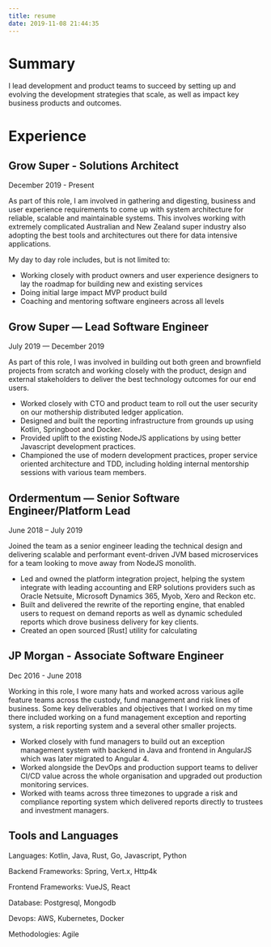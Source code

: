 ```yaml
---
title: resume
date: 2019-11-08 21:44:35
---
```


# Summary

I lead development and product teams to succeed by setting up and evolving the development strategies that scale, as well as impact key business products and outcomes. 

# Experience

## Grow Super - Solutions Architect
December 2019 - Present

As part of this role, I am involved in gathering and digesting, business and user experience requirements to come up with system architecture for reliable, scalable and maintainable systems. This involves working with extremely complicated Australian and New Zealand super industry also adopting the best tools and architectures out there for data intensive applications.

My day to day role includes, but is not limited to:

- Working closely with product owners and user experience designers to lay the roadmap for building new and existing services
- Doing initial large impact MVP product build
- Coaching and mentoring software engineers across all levels

## Grow Super — Lead Software Engineer
July 2019 — December 2019

As part of this role, I was involved in building out both green and brownfield projects from scratch and working closely with the product, design and external stakeholders to deliver the best technology outcomes for our end users.

- Worked closely with CTO and product team to roll out the user security on our mothership distributed ledger application.
- Designed and built the reporting infrastructure from grounds up using Kotlin, Springboot and Docker.
- Provided uplift to the existing NodeJS applications by using better Javascript development practices.
- Championed the use of modern development practices, proper service oriented architecture and TDD, including holding internal mentorship sessions with various team members.

## Ordermentum — Senior Software Engineer/Platform Lead
June 2018 – July 2019 

Joined the team as a senior engineer leading the technical design and delivering scalable and performant event-driven JVM based microservices for a team looking to move away from NodeJS monolith.

- Led and owned the platform integration project, helping the system integrate with leading accounting and ERP solutions providers such as Oracle Netsuite, Microsoft Dynamics 365, Myob, Xero and Reckon etc.
- Built and delivered the rewrite of the reporting engine, that enabled users to request on demand reports as well as dynamic scheduled reports which drove business delivery for key clients.
- Created an open sourced [Rust] utility for calculating 

## JP Morgan - Associate Software Engineer
Dec 2016 - June 2018

Working in this role, I wore many hats and worked across various agile feature teams across the custody, fund management and risk lines of business. Some key deliverables and objectives that I worked on my time there included working on a fund management exception and reporting system, a risk reporting system and a several other smaller projects.

- Worked closely with fund managers to build out an exception management system with backend in Java and frontend in AngularJS which was later migrated to Angular 4.
- Worked alongside the DevOps and production support teams to deliver CI/CD value across the whole organisation and upgraded out production monitoring services.
- Worked with teams across three timezones to upgrade a risk and compliance reporting system which delivered reports directly to trustees and investment managers.

## Tools and Languages

Languages: Kotlin, Java, Rust, Go, Javascript, Python

Backend Frameworks: Spring, Vert.x, Http4k

Frontend Frameworks: VueJS, React

Database: Postgresql, Mongodb

Devops: AWS, Kubernetes, Docker

Methodologies: Agile




